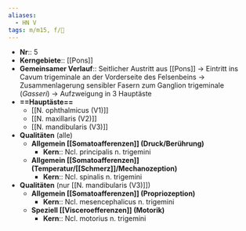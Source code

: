 ```yaml
---
aliases:
  - HN V
tags: m/m15, f/🧠
---
```

- **Nr**:: 5
- **Kerngebiete**:: [[Pons]]
- **Gemeinsamer Verlauf**:: Seitlicher Austritt aus [[Pons]] → Eintritt ins Cavum trigeminale an der Vorderseite des Felsenbeins → Zusammenlagerung sensibler Fasern zum Ganglion trigeminale (*Gasseri*) → Aufzweigung in 3 Hauptäste
- **==Hauptäste==**
	- [[N. ophthalmicus (V1)]]
	- [[N. maxillaris (V2)]]
	- [[N. mandibularis (V3)]]
- **Qualitäten** (alle)
	- **Allgemein [[Somatoafferenzen]] (Druck/Berührung)**
		- **Kern**:: Ncl. principalis n. trigemini
	- **Allgemein [[Somatoafferenzen]] (Temperatur/[[Schmerz]]/Mechanozeption)**
		- **Kern**:: Ncl. spinalis n. trigemini
- **Qualitäten** (nur [[N. mandibularis (V3)]])
	- **Allgemein [[Somatoafferenzen]] (Propriozeption)**
		- **Kern**:: Ncl. mesencephalicus n. trigemini
	- **Speziell [[Visceroefferenzen]] (Motorik)**
		- **Kern**:: Ncl. motorius n. trigemini